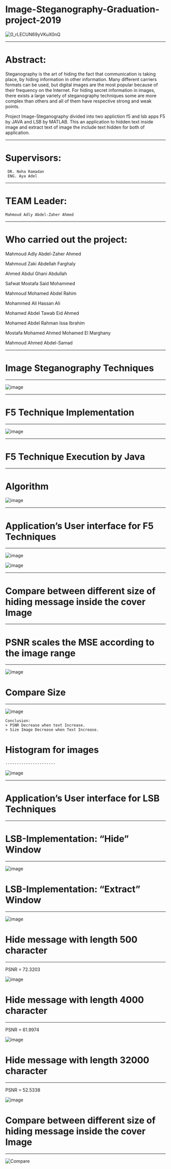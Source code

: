 # Image-Steganography-Graduation-project-2019
 
![0_rLECUN69yVKuX0nQ](https://user-images.githubusercontent.com/52346253/117952603-9c209c00-b315-11eb-86f9-0ecbaf1a1250.png)

 --------------------------------------------
 # Abstract:
  Steganography is the art of hiding the fact that communication is taking place, by hiding information in other information. Many different carriers formats can be used, but         digital images are the most popular because of their frequency on the Internet. For hiding secret information in images, there exists a large variety of steganography           techniques some are more complex than others and all of them have respective strong and weak points.
    
  Project Image-Steganography divided into two appliction f5 and lsb apps
      F5 by JAVA and LSB by MATLAB. This an application to hidden text inside image and extract text of image the include text hidden for both of application.
    
----------------------------------------------------------------
# Supervisors:
     DR. Noha Ramadan
     ENG. Aya Adel
----------------------------------------------------------------
# TEAM Leader:
    Mahmoud Adly Abdel-Zaher Ahmed
----------------------------------------------------------------
# Who carried out the project:

Mahmoud Adly Abdel-Zaher Ahmed

Mahmoud Zaki Abdellah Farghaly

Ahmed Abdul Ghani Abdullah

Safwat Mostafa Said Mohammed

Mahmoud Mohamed Abdel Rahim

Mohammed Ali Hassan Ali

Mohamed Abdel Tawab Eid Ahmed

Mohamed Abdel Rahman Issa Ibrahim

Mostafa Mohamed Ahmed Mohamed El Marghany

Mahmoud Ahmed Abdel-Samad

-----------------------------------------------------------------------------------------------------------------
# Image Steganography Techniques
---------------------------------
![image](https://user-images.githubusercontent.com/52346253/117949145-1b13d580-b312-11eb-9173-53591502d3cc.png)

-----------------------------------------------------------------------------------------------------------------
# F5 Technique Implementation
-----------------------------
![image](https://user-images.githubusercontent.com/52346253/117949366-57dfcc80-b312-11eb-8480-d34b3cd9c58a.png)

-----------------------------------------------------------------------------------------------------------------
# F5 Technique Execution by Java
--------------------------------
   # Algorithm
   
![image](https://user-images.githubusercontent.com/52346253/117949510-7c3ba900-b312-11eb-84c5-1699a1d34e21.png)

--------------------------------------------------------------------------------------------------------------------
# Application’s User interface for F5 Techniques
------------------------------------------------
![image](https://user-images.githubusercontent.com/52346253/117949803-cae94300-b312-11eb-9938-3e2ad39413a7.png)

![image](https://user-images.githubusercontent.com/52346253/117950371-67134a00-b313-11eb-9a7e-c40a2d6daef0.png)

----------------------------------------------------------------------------------------------------------------------
# Compare between different size of hiding message inside the cover Image
--------------------------------------------------------------------------

   # PSNR scales the MSE according to the image range 
   ---------------------------------------------------
![image](https://user-images.githubusercontent.com/52346253/117951270-4dbecd80-b314-11eb-9c7c-172b3ce4bc23.png)

   # Compare Size
   --------------
![image](https://user-images.githubusercontent.com/52346253/117950604-a5a90480-b313-11eb-8902-271431648665.png)

    Conclusion:
    > PSNR Decrease when text Increase.
    > Size Image Decrease when Text Increase.
   

   # Histogram for images
    ----------------------
![image](https://user-images.githubusercontent.com/52346253/117950739-cc673b00-b313-11eb-8915-19bce7c158a5.png)

-------------------------------------------------------------------------------------------------------------------------
# Application’s User interface for LSB Techniques
-------------------------------------------------

   # LSB-Implementation: “Hide” Window
   -----------------------------------
   
![image](https://user-images.githubusercontent.com/52346253/117950982-033d5100-b314-11eb-94b7-a9c11d62e4dd.png)

   # LSB-Implementation: “Extract” Window
   --------------------------------------
   
![image](https://user-images.githubusercontent.com/52346253/117951047-12240380-b314-11eb-824c-b2f86f763a3d.png)

   # Hide message with length 500 character
   ----------------------------------------
   PSNR = 72.3203
   
![image](https://user-images.githubusercontent.com/52346253/117951425-72b34080-b314-11eb-9126-7bb8a4df3c52.png)

   # Hide message with length 4000 character
   -----------------------------------------
   PSNR = 61.9974
   
![image](https://user-images.githubusercontent.com/52346253/117951517-89599780-b314-11eb-8d13-feb2c756cb1d.png)

   # Hide message with length 32000 character
   ------------------------------------------
   PSNR = 52.5338

![image](https://user-images.githubusercontent.com/52346253/117951593-9a0a0d80-b314-11eb-9630-74d32c7e845f.png)

   # Compare between different size of hiding message inside the cover Image
   -------------------------------------------------------------------------

![Compare](https://user-images.githubusercontent.com/52346253/117952124-23214480-b315-11eb-9d94-eb9cd06efde1.GIF)






